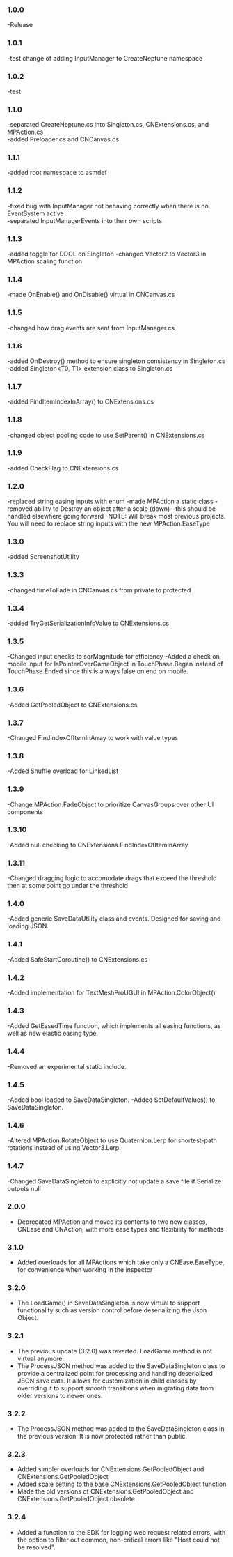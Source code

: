 ### 1.0.0

-Release

### 1.0.1

-test change of adding InputManager to CreateNeptune namespace

### 1.0.2

-test

### 1.1.0

-separated CreateNeptune.cs into Singleton.cs, CNExtensions.cs, and MPAction.cs  
-added Preloader.cs and CNCanvas.cs

### 1.1.1

-added root namespace to asmdef

### 1.1.2

-fixed bug with InputManager not behaving correctly when there is no EventSystem active  
-separated InputManagerEvents into their own scripts

### 1.1.3

-added toggle for DDOL on Singleton
-changed Vector2 to Vector3 in MPAction scaling function

### 1.1.4

-made OnEnable() and OnDisable() virtual in CNCanvas.cs

### 1.1.5

-changed how drag events are sent from InputManager.cs

### 1.1.6

-added OnDestroy() method to ensure singleton consistency in Singleton.cs
-added Singleton<T0, T1> extension class to Singleton.cs

### 1.1.7

-added FindItemIndexInArray<T>() to CNExtensions.cs

### 1.1.8

-changed object pooling code to use SetParent() in CNExtensions.cs

### 1.1.9

-added CheckFlag to CNExtensions.cs

### 1.2.0

-replaced string easing inputs with enum
-made MPAction a static class
-removed ability to Destroy an object after a scale (down)--this should be handled elsewhere going forward
-NOTE: Will break most previous projects. You will need to replace string inputs with the new MPAction.EaseType

### 1.3.0

-added ScreenshotUtility
  
### 1.3.3

-changed timeToFade in CNCanvas.cs from private to protected

### 1.3.4

-added TryGetSerializationInfoValue to CNExtensions.cs

### 1.3.5

-Changed input checks to sqrMagnitude for efficiency
-Added a check on mobile input for IsPointerOverGameObject in TouchPhase.Began instead of TouchPhase.Ended since this is always false on end on mobile.

### 1.3.6

-Added GetPooledObject<T> to CNExtensions.cs

### 1.3.7

-Changed FindIndexOfItemInArray<T> to work with value types

### 1.3.8

-Added Shuffle<T> overload for LinkedList<T>

### 1.3.9

-Change MPAction.FadeObject to prioritize CanvasGroups over other UI components

### 1.3.10

-Added null checking to CNExtensions.FindIndexOfItemInArray

### 1.3.11

-Changed dragging logic to accomodate drags that exceed the threshold then at some point go under the threshold

### 1.4.0

-Added generic SaveDataUtility class and events. Designed for saving and loading JSON.

### 1.4.1

-Added SafeStartCoroutine() to CNExtensions.cs

### 1.4.2

-Added implementation for TextMeshProUGUI in MPAction.ColorObject()

### 1.4.3

-Added GetEasedTime function, which implements all easing functions, as well as new elastic easing type. 

### 1.4.4

-Removed an experimental static include.

### 1.4.5

-Added bool loaded to SaveDataSingleton.
-Added SetDefaultValues() to SaveDataSingleton.

### 1.4.6

-Altered MPAction.RotateObject to use Quaternion.Lerp for shortest-path rotations instead of using Vector3.Lerp.

### 1.4.7

-Changed SaveDataSingleton to explicitly not update a save file if Serialize outputs null

### 2.0.0

- Deprecated MPAction and moved its contents to two new classes, CNEase and CNAction, with more ease types and flexibility for methods

### 3.1.0

- Added overloads for all MPActions which take only a CNEase.EaseType, for convenience when working in the inspector

### 3.2.0

- The LoadGame() in SaveDataSingleton is now virtual to support functionality such as version control before deserializing the Json Object.

### 3.2.1

- The previous update (3.2.0) was reverted. LoadGame method is not virtual anymore.
- The ProcessJSON method was added to the SaveDataSingleton class to provide a centralized point for processing and handling deserialized JSON save data. It allows for customization in child classes by overriding it to support smooth transitions when migrating data from older versions to newer ones.

### 3.2.2

- The ProcessJSON method was added to the SaveDataSingleton class in the previous version. It is now protected rather than public.

### 3.2.3

- Added simpler overloads for CNExtensions.GetPooledObject and CNExtensions.GetPooledObject<T> 
- Added scale setting to the base CNExtensions.GetPooledObject function
- Made the old versions of CNExtensions.GetPooledObject and CNExtensions.GetPooledObject<T> obsolete

### 3.2.4

- Added a function to the SDK for logging web request related errors, with the option to filter out common, non-critical errors like "Host could not be resolved".